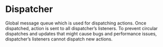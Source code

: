# Dispatcher

Global message queue which is used for dispatching actions. Once dispatched,
action is sent to all dispatcher’s listeners. To prevent circular dispatches
and updates that might cause bugs and performance issues, dispatcher’s
listeners cannot dispatch new actions.

